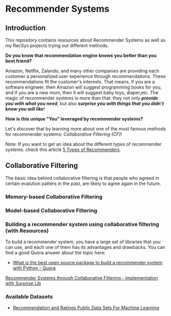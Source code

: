 # Recommender Systems
## Introduction
This repository contains resources about Recommender Systems as well as my RecSys projects trying out different methods.

**Do you know that recommendation engine knows you better than you best friend?** 

Amazon, Netflix, Zalando, and many other companies are providing each customer a personalized user experience through recommendations. These recommendations fit the customer's interests. That means, if you are a software engineer, then Amazon will suggest programming books for you, and if you are a new mom, then it will suggest baby toys, diaper,etc. 
The magic of recommender systems is more than that: they not only ***provide you with what you need***, but also ***surprise you with things that you didn't know you will like***!

**How is this unique "You" leveraged by recommender systems?**

Let's discover that by learning more about one of the most famous methods for recommender systems: *Collaborative Filtering (CF)*!

Note: If you want to get an idea about the different types of recommender systems. check this article [5 Types of Recommenders](https://www.datasciencecentral.com/profiles/blogs/5-types-of-recommenders).

## Collaborative Filtering 
The basic idea behind collaborative filtering is that people who agreed in certain evalution patters in the past, are likely to agree again in the future.

### Memory-based Collaborative Filtering

### Model-based Collaborative Filtering

### Building a recommender system using collaborative filtering (with Resources)

To build a recommender system, you have a large set of libraries that you can use, and each one of them has its advantages and drawbacks.
You can find a good Quora answer about the topic here:

* [What is the best open source package to build a recommender system with Python - Quora](https://www.quora.com/What-is-the-best-open-source-package-to-build-a-recommender-system-in-Python/answer/Xavier-Amatriain?srid=hpTX9)

[Recommender Systems through Collaborative Filtering - Implementation with Surprise Lib](https://blog.dominodatalab.com/recommender-systems-collaborative-filtering/)


### Available Datasets

* [Recommendation and Ratings Public Data Sets For Machine Learning](https://gist.github.com/entaroadun/1653794)
